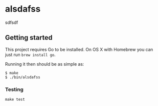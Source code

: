 # alsdafss

sdfsdf

## Getting started

This project requires Go to be installed. On OS X with Homebrew you can just run `brew install go`.

Running it then should be as simple as:

```console
$ make
$ ./bin/alsdafss
```

### Testing

`make test`
